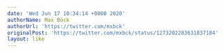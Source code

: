 ```yaml
---
date: 'Wed Jun 17 10:34:14 +0000 2020'
authorName: Max Böck
authorUrl: 'https://twitter.com/mxbck'
originalPost: 'https://twitter.com/mxbck/status/1273202283631837184'
layout: like
---
```

